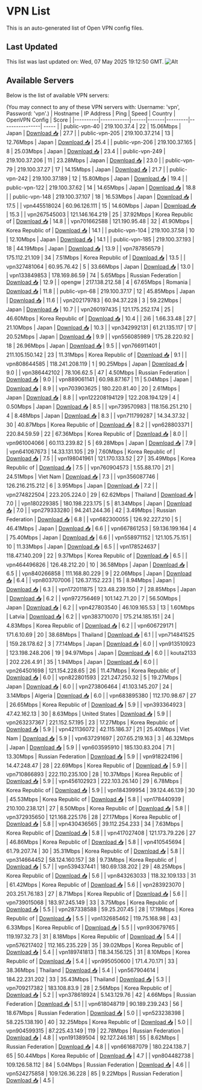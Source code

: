 # VPN List

This is an auto-generated list of Open VPN config files.

## Last Updated

This list was last updated on: Wed, 07 May 2025 19:12:50 GMT.
![Alt](https://repobeats.axiom.co/api/embed/186b98318ef1479477931607c1ad7d823f12451f.svg "Repobeats analytics image")

## Available Servers

Below is the list of available VPN servers:

(You may connect to any of these VPN servers with: Username: 'vpn', Password: 'vpn'.)
| Hostname | IP Address | Ping | Speed | Country | OpenVPN Config | Score |
|----------|------------|------|-------|---------|----------------| ----- |
| public-vpn-40 | 219.100.37.4 | 22 | 15.06Mbps | Japan | [Download 📥](./configs/server_0_JP.ovpn) | 27.7 |
| public-vpn-205 | 219.100.37.214 | 13 | 12.76Mbps | Japan | [Download 📥](./configs/server_1_JP.ovpn) | 25.4 |
| public-vpn-206 | 219.100.37.165 | 8 | 25.03Mbps | Japan | [Download 📥](./configs/server_2_JP.ovpn) | 23.4 |
| public-vpn-249 | 219.100.37.206 | 11 | 23.28Mbps | Japan | [Download 📥](./configs/server_3_JP.ovpn) | 23.0 |
| public-vpn-79 | 219.100.37.27 | 17 | 14.15Mbps | Japan | [Download 📥](./configs/server_4_JP.ovpn) | 21.7 |
| public-vpn-242 | 219.100.37.189 | 12 | 15.80Mbps | Japan | [Download 📥](./configs/server_5_JP.ovpn) | 19.4 |
| public-vpn-122 | 219.100.37.62 | 14 | 14.65Mbps | Japan | [Download 📥](./configs/server_6_JP.ovpn) | 18.8 |
| public-vpn-148 | 219.100.37.107 | 18 | 16.53Mbps | Japan | [Download 📥](./configs/server_7_JP.ovpn) | 17.5 |
| vpn445518024 | 60.96.126.111 | 15 | 14.60Mbps | Japan | [Download 📥](./configs/server_8_JP.ovpn) | 15.3 |
| vpn267545003 | 121.146.164.219 | 25 | 37.92Mbps | Korea Republic of | [Download 📥](./configs/server_9_KR.ovpn) | 14.8 |
| vpn701662588 | 121.190.95.48 | 32 | 41.90Mbps | Korea Republic of | [Download 📥](./configs/server_10_KR.ovpn) | 14.1 |
| public-vpn-104 | 219.100.37.58 | 10 | 12.10Mbps | Japan | [Download 📥](./configs/server_11_JP.ovpn) | 14.1 |
| public-vpn-185 | 219.100.37.193 | 18 | 44.19Mbps | Japan | [Download 📥](./configs/server_12_JP.ovpn) | 13.9 |
| vpn787856579 | 175.112.21.109 | 34 | 7.51Mbps | Korea Republic of | [Download 📥](./configs/server_13_KR.ovpn) | 13.5 |
| vpn327481064 | 60.95.76.42 | 5 | 33.66Mbps | Japan | [Download 📥](./configs/server_14_JP.ovpn) | 13.0 |
| vpn133849853 | 178.169.86.59 | 74 | 5.65Mbps | Russian Federation | [Download 📥](./configs/server_15_RU.ovpn) | 12.9 |
| opengw | 217.138.212.58 | 4 | 67.65Mbps | Romania | [Download 📥](./configs/server_16_RO.ovpn) | 11.8 |
| public-vpn-68 | 219.100.37.17 | 12 | 45.85Mbps | Japan | [Download 📥](./configs/server_17_JP.ovpn) | 11.6 |
| vpn202179783 | 60.94.37.228 | 3 | 59.22Mbps | Japan | [Download 📥](./configs/server_18_JP.ovpn) | 10.7 |
| vpn260197435 | 121.175.252.174 | 25 | 46.60Mbps | Korea Republic of | [Download 📥](./configs/server_19_KR.ovpn) | 10.4 |
| 2i6 | 1.66.33.48 | 27 | 21.10Mbps | Japan | [Download 📥](./configs/server_20_JP.ovpn) | 10.3 |
| vpn342992131 | 61.21.135.117 | 17 | 20.52Mbps | Japan | [Download 📥](./configs/server_21_JP.ovpn) | 9.9 |
| vpn556085989 | 175.28.220.92 | 18 | 26.96Mbps | Japan | [Download 📥](./configs/server_22_JP.ovpn) | 9.5 |
| vpn766911401 | 211.105.150.142 | 23 | 11.31Mbps | Korea Republic of | [Download 📥](./configs/server_23_KR.ovpn) | 9.1 |
| vpn808644585 | 118.241.208.119 | 1 | 90.25Mbps | Japan | [Download 📥](./configs/server_24_JP.ovpn) | 9.0 |
| vpn386442102 | 78.106.62.5 | 47 | 4.50Mbps | Russian Federation | [Download 📥](./configs/server_25_RU.ovpn) | 9.0 |
| vpn889061141 | 60.98.87.167 | 11 | 5.04Mbps | Japan | [Download 📥](./configs/server_26_JP.ovpn) | 8.9 |
| vpn703903625 | 180.220.81.40 | 20 | 2.61Mbps | Japan | [Download 📥](./configs/server_27_JP.ovpn) | 8.8 |
| vpn122208194129 | 122.208.194.129 | 4 | 0.50Mbps | Japan | [Download 📥](./configs/server_28_JP.ovpn) | 8.5 |
| vpn739570983 | 118.156.251.210 | 4 | 8.48Mbps | Japan | [Download 📥](./configs/server_29_JP.ovpn) | 8.3 |
| vpn711799287 | 14.34.37.32 | 30 | 40.87Mbps | Korea Republic of | [Download 📥](./configs/server_30_KR.ovpn) | 8.2 |
| vpn628803371 | 220.84.59.59 | 22 | 67.36Mbps | Korea Republic of | [Download 📥](./configs/server_31_KR.ovpn) | 8.0 |
| vpn961004066 | 60.113.239.82 | 5 | 69.28Mbps | Japan | [Download 📥](./configs/server_32_JP.ovpn) | 7.9 |
| vpn641067673 | 14.33.131.105 | 29 | 7.60Mbps | Korea Republic of | [Download 📥](./configs/server_33_KR.ovpn) | 7.5 |
| vpn198041961 | 121.170.133.52 | 27 | 35.49Mbps | Korea Republic of | [Download 📥](./configs/server_34_KR.ovpn) | 7.5 |
| vpn760904573 | 1.55.88.170 | 21 | 24.51Mbps | Viet Nam | [Download 📥](./configs/server_35_VN.ovpn) | 7.3 |
| vpn356087746 | 126.216.215.212 | 6 | 3.95Mbps | Japan | [Download 📥](./configs/server_36_JP.ovpn) | 7.2 |
| vpn274822504 | 223.205.224.0 | 29 | 62.62Mbps | Thailand | [Download 📥](./configs/server_37_TH.ovpn) | 7.0 |
| vpn180229385 | 180.198.223.175 | 5 | 81.34Mbps | Japan | [Download 📥](./configs/server_38_JP.ovpn) | 7.0 |
| vpn279333280 | 94.241.244.36 | 42 | 3.49Mbps | Russian Federation | [Download 📥](./configs/server_39_RU.ovpn) | 6.8 |
| vpn682300055 | 126.92.227.210 | 5 | 46.41Mbps | Japan | [Download 📥](./configs/server_40_JP.ovpn) | 6.6 |
| vpn667861253 | 59.136.199.164 | 4 | 75.40Mbps | Japan | [Download 📥](./configs/server_41_JP.ovpn) | 6.6 |
| vpn558971152 | 121.105.75.151 | 10 | 11.33Mbps | Japan | [Download 📥](./configs/server_42_JP.ovpn) | 6.5 |
| vpn178524637 | 118.47.140.209 | 22 | 9.37Mbps | Korea Republic of | [Download 📥](./configs/server_43_KR.ovpn) | 6.5 |
| vpn464496826 | 126.48.212.20 | 10 | 36.58Mbps | Japan | [Download 📥](./configs/server_44_JP.ovpn) | 6.5 |
| vpn840266858 | 111.168.80.229 | 9 | 22.06Mbps | Japan | [Download 📥](./configs/server_45_JP.ovpn) | 6.4 |
| vpn803707006 | 126.37.152.223 | 15 | 8.94Mbps | Japan | [Download 📥](./configs/server_46_JP.ovpn) | 6.3 |
| vpn172011875 | 123.48.239.150 | 7 | 28.85Mbps | Japan | [Download 📥](./configs/server_47_JP.ovpn) | 6.2 |
| vpn972756469 | 101.142.71.20 | 7 | 56.50Mbps | Japan | [Download 📥](./configs/server_48_JP.ovpn) | 6.2 |
| vpn427803540 | 46.109.165.53 | 13 | 1.60Mbps | Latvia | [Download 📥](./configs/server_49_LV.ovpn) | 6.2 |
| vpn383710070 | 175.214.185.151 | 24 | 4.83Mbps | Korea Republic of | [Download 📥](./configs/server_50_KR.ovpn) | 6.2 |
| vpn606729171 | 171.6.10.69 | 20 | 38.68Mbps | Thailand | [Download 📥](./configs/server_51_TH.ovpn) | 6.1 |
| vpn714841525 | 159.28.178.62 | 3 | 77.14Mbps | Japan | [Download 📥](./configs/server_52_JP.ovpn) | 6.0 |
| vpn913510923 | 123.198.248.206 | 19 | 94.97Mbps | Japan | [Download 📥](./configs/server_53_JP.ovpn) | 6.0 |
| kouta2133 | 202.226.4.91 | 35 | 1.94Mbps | Japan | [Download 📥](./configs/server_54_JP.ovpn) | 6.0 |
| vpn264501698 | 121.154.228.65 | 26 | 11.47Mbps | Korea Republic of | [Download 📥](./configs/server_55_KR.ovpn) | 6.0 |
| vpn822801593 | 221.247.250.32 | 5 | 19.27Mbps | Japan | [Download 📥](./configs/server_56_JP.ovpn) | 6.0 |
| vpn273806464 | 41.103.145.207 | 24 | 3.14Mbps | Algeria | [Download 📥](./configs/server_57_DZ.ovpn) | 6.0 |
| vpn683895380 | 112.170.98.67 | 27 | 26.65Mbps | Korea Republic of | [Download 📥](./configs/server_58_KR.ovpn) | 5.9 |
| vpn393364923 | 47.42.162.13 | 30 | 8.63Mbps | United States | [Download 📥](./configs/server_59_US.ovpn) | 5.9 |
| vpn263237367 | 221.152.57.195 | 23 | 17.27Mbps | Korea Republic of | [Download 📥](./configs/server_60_KR.ovpn) | 5.9 |
| vpn421136072 | 42.115.186.37 | 21 | 25.40Mbps | Viet Nam | [Download 📥](./configs/server_61_VN.ovpn) | 5.9 |
| vpn637291697 | 207.65.219.163 | 3 | 46.32Mbps | Japan | [Download 📥](./configs/server_62_JP.ovpn) | 5.9 |
| vpn603595910 | 185.130.83.204 | 71 | 13.30Mbps | Russian Federation | [Download 📥](./configs/server_63_RU.ovpn) | 5.9 |
| vpn918224196 | 14.47.248.47 | 28 | 22.69Mbps | Korea Republic of | [Download 📥](./configs/server_64_KR.ovpn) | 5.9 |
| vpn710866893 | 222.110.235.100 | 28 | 10.37Mbps | Korea Republic of | [Download 📥](./configs/server_65_KR.ovpn) | 5.9 |
| vpn456102923 | 222.103.26.140 | 29 | 6.78Mbps | Korea Republic of | [Download 📥](./configs/server_66_KR.ovpn) | 5.9 |
| vpn184399954 | 39.124.46.139 | 30 | 45.53Mbps | Korea Republic of | [Download 📥](./configs/server_67_KR.ovpn) | 5.8 |
| vpn178440939 | 210.100.238.121 | 27 | 8.50Mbps | Korea Republic of | [Download 📥](./configs/server_68_KR.ovpn) | 5.8 |
| vpn372935650 | 121.168.225.176 | 28 | 27.17Mbps | Korea Republic of | [Download 📥](./configs/server_69_KR.ovpn) | 5.8 |
| vpn430436565 | 39.112.254.233 | 34 | 7.63Mbps | Korea Republic of | [Download 📥](./configs/server_70_KR.ovpn) | 5.8 |
| vpn417027408 | 121.173.79.226 | 27 | 46.86Mbps | Korea Republic of | [Download 📥](./configs/server_71_KR.ovpn) | 5.8 |
| vpn410545694 | 61.79.207.74 | 30 | 35.31Mbps | Korea Republic of | [Download 📥](./configs/server_72_KR.ovpn) | 5.8 |
| vpn314664452 | 58.124.160.157 | 38 | 9.73Mbps | Korea Republic of | [Download 📥](./configs/server_73_KR.ovpn) | 5.7 |
| vpn539437441 | 180.69.138.202 | 29 | 48.25Mbps | Korea Republic of | [Download 📥](./configs/server_74_KR.ovpn) | 5.6 |
| vpn843263033 | 118.32.109.133 | 31 | 61.42Mbps | Korea Republic of | [Download 📥](./configs/server_75_KR.ovpn) | 5.6 |
| vpn283923070 | 203.251.76.183 | 27 | 8.71Mbps | Korea Republic of | [Download 📥](./configs/server_76_KR.ovpn) | 5.6 |
| vpn739015068 | 183.97.245.149 | 33 | 3.75Mbps | Korea Republic of | [Download 📥](./configs/server_77_KR.ovpn) | 5.5 |
| vpn287338588 | 59.25.207.45 | 28 | 17.19Mbps | Korea Republic of | [Download 📥](./configs/server_78_KR.ovpn) | 5.5 |
| vpn132685462 | 119.75.168.98 | 43 | 6.33Mbps | Korea Republic of | [Download 📥](./configs/server_79_KR.ovpn) | 5.5 |
| vpn930679765 | 119.197.32.73 | 31 | 8.18Mbps | Korea Republic of | [Download 📥](./configs/server_80_KR.ovpn) | 5.4 |
| vpn576217402 | 112.165.235.229 | 35 | 39.02Mbps | Korea Republic of | [Download 📥](./configs/server_81_KR.ovpn) | 5.4 |
| vpn189741813 | 118.34.156.125 | 31 | 8.10Mbps | Korea Republic of | [Download 📥](./configs/server_82_KR.ovpn) | 5.4 |
| vpn995050600 | 171.4.70.171 | 33 | 38.36Mbps | Thailand | [Download 📥](./configs/server_83_TH.ovpn) | 5.4 |
| vpn567904614 | 184.22.231.202 | 33 | 35.43Mbps | Thailand | [Download 📥](./configs/server_84_TH.ovpn) | 5.3 |
| vpn709217382 | 183.108.83.9 | 28 | 2.56Mbps | Korea Republic of | [Download 📥](./configs/server_85_KR.ovpn) | 5.2 |
| vpn378618924 | 5.143.129.76 | 42 | 4.66Mbps | Russian Federation | [Download 📥](./configs/server_86_RU.ovpn) | 5.1 |
| vpn618048719 | 90.189.239.243 | 56 | 18.67Mbps | Russian Federation | [Download 📥](./configs/server_87_RU.ovpn) | 5.0 |
| vpn523238398 | 58.225.138.190 | 40 | 32.25Mbps | Korea Republic of | [Download 📥](./configs/server_88_KR.ovpn) | 5.0 |
| vpn904599315 | 87.225.43.149 | 119 | 22.78Mbps | Russian Federation | [Download 📥](./configs/server_89_RU.ovpn) | 4.8 |
| vpn191389504 | 92.127.246.181 | 55 | 8.62Mbps | Russian Federation | [Download 📥](./configs/server_90_RU.ovpn) | 4.8 |
| vpn661687079 | 180.224.138.7 | 65 | 50.44Mbps | Korea Republic of | [Download 📥](./configs/server_91_KR.ovpn) | 4.7 |
| vpn804482738 | 109.126.58.112 | 84 | 5.04Mbps | Russian Federation | [Download 📥](./configs/server_92_RU.ovpn) | 4.6 |
| vpn524275858 | 109.126.36.228 | 85 | 9.22Mbps | Russian Federation | [Download 📥](./configs/server_93_RU.ovpn) | 4.5 |
